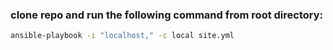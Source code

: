 ### clone repo and run the following command from root directory:
```bash
ansible-playbook -i "localhost," -c local site.yml
```
